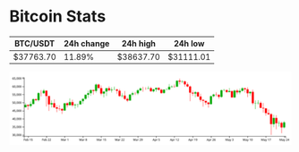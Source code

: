 # Bitcoin Stats

BTC/USDT|24h change|24h high|24h low|
|---|---|---|---|
|$37763.70|11.89%|$38637.70|$31111.01|

<img src="./chart.svg">
